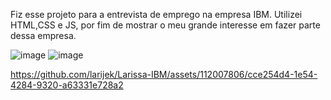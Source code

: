 Fiz esse projeto para a entrevista de emprego na empresa IBM.
Utilizei HTML,CSS e JS, por fim de mostrar o meu grande interesse em fazer parte dessa empresa.

![image](https://github.com/larijek/Larissa-IBM/assets/112007806/15339b3e-3d84-4898-a237-d5667273122e)
![image](https://github.com/larijek/Larissa-IBM/assets/112007806/99555a4b-508d-4505-a881-2a8a87c7ae23)




https://github.com/larijek/Larissa-IBM/assets/112007806/cce254d4-1e54-4284-9320-a63331e728a2


